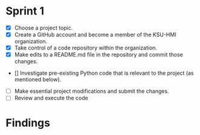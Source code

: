 # Sprint 1
- [x] Choose a project topic.
- [x] Create a GitHub account and become a member of the KSU-HMI organization.
- [x] Take control of a code repository within the organization.
- [x] Make edits to a README.md file in the repository and commit those changes.
- [] Investigate pre-existing Python code that is relevant to the project (as mentioned below).
- [ ] Make essential project modifications and submit the changes.
- [ ] Review and execute the code
# Findings 
